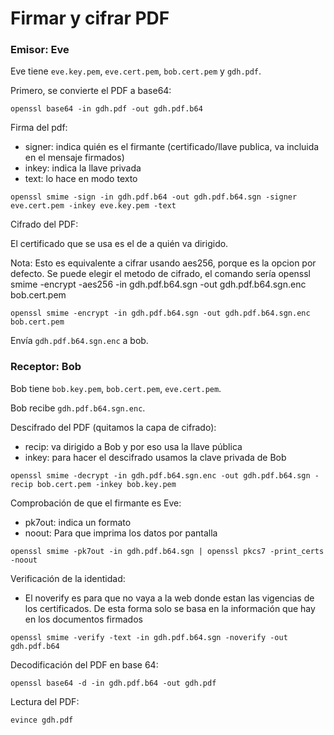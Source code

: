 # Firmar y cifrar PDF

### Emisor: Eve

Eve tiene `eve.key.pem`, `eve.cert.pem`, `bob.cert.pem` y `gdh.pdf`.

Primero, se convierte el PDF a base64:

`openssl base64 -in gdh.pdf -out gdh.pdf.b64`

Firma del pdf:

- signer: indica quién es el firmante (certificado/llave publica, va incluida en el mensaje firmados)
- inkey: indica la llave privada
- text: lo hace en modo texto

`openssl smime -sign -in gdh.pdf.b64 -out gdh.pdf.b64.sgn -signer eve.cert.pem -inkey eve.key.pem -text`

Cifrado del PDF:

El certificado que se usa es el de a quién va dirigido.

Nota: Esto es equivalente a cifrar usando aes256, porque es la opcion por defecto. Se puede elegir el metodo de cifrado, el comando sería openssl smime -encrypt -aes256 -in gdh.pdf.b64.sgn -out gdh.pdf.b64.sgn.enc bob.cert.pem


`openssl smime -encrypt -in gdh.pdf.b64.sgn -out gdh.pdf.b64.sgn.enc bob.cert.pem`

Envía `gdh.pdf.b64.sgn.enc` a bob.

### Receptor: Bob

Bob tiene `bob.key.pem`, `bob.cert.pem`, `eve.cert.pem`.

Bob recibe `gdh.pdf.b64.sgn.enc`.

Descifrado del PDF (quitamos la capa de cifrado):

- recip: va dirigido a Bob y por eso usa la llave pública
- inkey: para hacer el descifrado usamos la clave privada de Bob

`openssl smime -decrypt -in gdh.pdf.b64.sgn.enc -out gdh.pdf.b64.sgn -recip bob.cert.pem -inkey bob.key.pem`

Comprobación de que el firmante es Eve:

- pk7out: indica un formato
- noout: Para que imprima los datos por pantalla

`openssl smime -pk7out -in gdh.pdf.b64.sgn | openssl pkcs7 -print_certs -noout`

Verificación de la identidad:

- El noverify es para que no vaya a la web donde estan las vigencias de los certificados. De esta
forma solo se basa en la información que hay en los documentos firmados


`openssl smime -verify -text -in gdh.pdf.b64.sgn -noverify -out gdh.pdf.b64`

Decodificación del PDF en base 64:

`openssl base64 -d -in gdh.pdf.b64 -out gdh.pdf`

Lectura del PDF:

`evince gdh.pdf`
